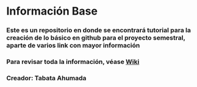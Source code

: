 # Información Base

### Este es un repositorio en donde se encontrará tutorial para la creación de lo básico en github para el proyecto semestral, aparte de varios link con mayor información

### Para revisar toda la información, véase [Wiki](https://github.com/Tabby2109/uso-github/wiki)













### Creador: Tabata Ahumada
